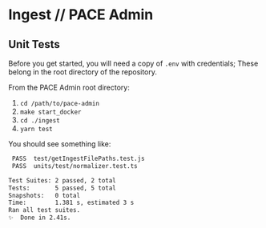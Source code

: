 # Ingest // PACE Admin

## Unit Tests

Before you get started, you will need a copy of `.env` with credentials; These belong in the root directory of the repository.

From the PACE Admin root directory:

1. `cd /path/to/pace-admin`
2. `make start_docker`
3. `cd ./ingest`
4. `yarn test`

You should see something like:

```sh
 PASS  test/getIngestFilePaths.test.js
 PASS  units/test/normalizer.test.ts

Test Suites: 2 passed, 2 total
Tests:       5 passed, 5 total
Snapshots:   0 total
Time:        1.381 s, estimated 3 s
Ran all test suites.
✨  Done in 2.41s.
```